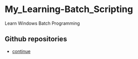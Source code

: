 # My_Learning-Batch_Scripting
Learn Windows Batch Programming

## Github repositories
* [continue](https://github.com/search?l=Batchfile&p=1&q=batch&type=Repositories)
